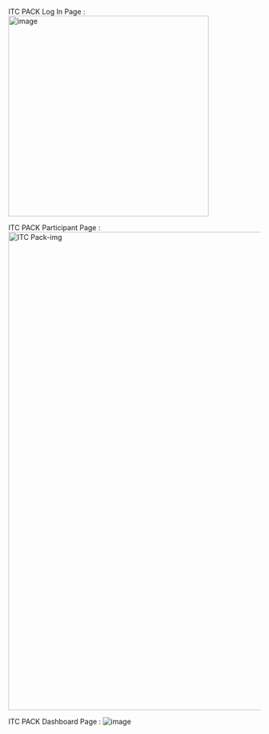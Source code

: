 ITC PACK  Log In Page  :  
  <img width="400" alt="image" src="https://github.com/user-attachments/assets/cdd73de7-04dd-4ffe-8bf3-46ce9e5fe8a5">

ITC PACK Participant Page  :
  <img width="954" alt="ITC Pack-img" src="https://github.com/user-attachments/assets/315c66bb-a86f-4f7e-b29a-15f58c45c4b0">

ITC PACK Dashboard Page  :
![image](https://github.com/user-attachments/assets/c130e852-4aef-4eed-a7f0-6f32877425d3)

